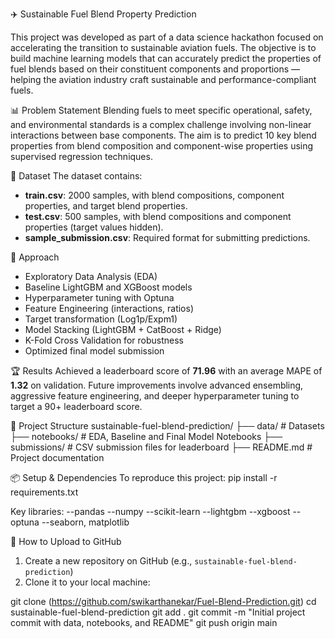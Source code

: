 ✈️ Sustainable Fuel Blend Property Prediction

This project was developed as part of a data science hackathon focused on accelerating the transition to sustainable aviation fuels. The objective is to build machine learning models that can accurately predict the properties of fuel blends based on their constituent components and proportions — helping the aviation industry craft sustainable and performance-compliant fuels.

📊 Problem Statement
Blending fuels to meet specific operational, safety, and environmental standards is a complex challenge involving non-linear interactions between base components. The aim is to predict 10 key blend properties from blend composition and component-wise properties using supervised regression techniques.

📁 Dataset
The dataset contains:
- **train.csv**: 2000 samples, with blend compositions, component properties, and target blend properties.
- **test.csv**: 500 samples, with blend compositions and component properties (target values hidden).
- **sample_submission.csv**: Required format for submitting predictions.

📑 Approach
- Exploratory Data Analysis (EDA)
- Baseline LightGBM and XGBoost models
- Hyperparameter tuning with Optuna
- Feature Engineering (interactions, ratios)
- Target transformation (Log1p/Expm1)
- Model Stacking (LightGBM + CatBoost + Ridge)
- K-Fold Cross Validation for robustness
- Optimized final model submission

🏆 Results
Achieved a leaderboard score of **71.96** with an average MAPE of **1.32** on validation. Future improvements involve advanced ensembling, aggressive feature engineering, and deeper hyperparameter tuning to target a 90+ leaderboard score.

📂 Project Structure
sustainable-fuel-blend-prediction/
├── data/ # Datasets
├── notebooks/ # EDA, Baseline and Final Model Notebooks
├── submissions/ # CSV submission files for leaderboard
├── README.md # Project documentation

📦 Setup & Dependencies
To reproduce this project:
pip install -r requirements.txt

Key libraries:
  --pandas
  --numpy
  --scikit-learn
  --lightgbm
  --xgboost
  --optuna
  --seaborn, matplotlib

📌 How to Upload to GitHub
1. Create a new repository on GitHub (e.g., `sustainable-fuel-blend-prediction`)
2. Clone it to your local machine:

git clone (https://github.com/swikarthanekar/Fuel-Blend-Prediction.git)
cd sustainable-fuel-blend-prediction
git add .
git commit -m "Initial project commit with data, notebooks, and README"
git push origin main

